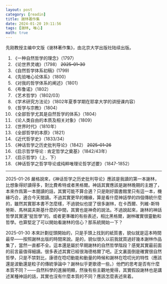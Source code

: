 ```yaml
---
layout: post
category: [readin]
title: 謝林著作集
date: 2024-01-20 19:11:56
tags: [謝林, 唯心]
math: true
---
```


先刚教授主编中文版《谢林著作集》，由北京大学出版社陆续出版。

1. 《一种自然哲学的理念》（1797）
2. 《论世界灵魂》（1798） ~~2025-01-30~~ 
3. 《自然哲学体系初稿》(1799)
4. 《先验唯心论体系》（1800）
5. 《对我的哲学体系的阐述》（1801）
6. 《布鲁诺》（1802）
7. 《艺术哲学》（1802/03）
8. 《学术研究方法论》（1802年夏季学期在耶拿大学的讲授课内容）
9. 《哲学与宗教》（1804）
10. 《全部哲学尤其是自然哲学的体系》（1804）
11. 《论人类自由的本质及相关对象》（1809）
12. 《世界时代》（1810年）
13. 《全部哲学的本原》（1821）
14. 《近代哲学史》（1833/34）
15. 《神话哲学之历史批判导论》（1842） ~~2025-01-26~~ 
16. 《启示哲学导论 : 肯定哲学之奠基》（1842/43年）
17. 《启示哲学》（上、下）
18. 《神话哲学之哲学导论或纯粹唯理论哲学述要》（1847-1852）

--------

2025-01-26 嚴格說來，《神话哲学之历史批判导论》應該是我讀的第一本謝林，比想象得好讀得多，對比費希特或者黑格爾。神話其實應該是謝林晚期的主題了，本來作爲第一本閱讀的話，其實可能不算合適？只是剛好圖書館里只有這一本，機緣巧合，適合今天閱讀。不過其實更早的機緣，算是看什麼神話學的四個傳統什麼的，雖然其實那本書不怎麼樣，不過貌似也提了很多謝林，在卡西爾、列維-斯特勞斯、馬林諾夫斯基什麼的中間，其實也是神奇的說法。不過說起來，謝林的神話哲學其實還“挺哲學”的。或者更準確的有些表述，相比黑格爾，謝林確實很靈動和哲學。也算堅定了可以開始看謝林的信心？那系統開始一下？

2025-01-30 本來計劃從頭開始的，只是手頭上找到的紙質書，貌似就是這本時間最早——按照謝林出版的時間來說。是的，貌似很久以前我就買過好幾本謝林作品集了，當然一直都不全。這本還是屬於早期謝林的自然哲學階段？感覺其實最前面的前言最值得細讀。很多表述其實已經很海德格爾了吧。正文裏面倒是確實很自然哲學，只是不禁對比，康德在唸叨動能和動量的時候和謝林在唸叨光的特性（應該還是波動還是粒子的傳統爭論中？謝林似乎更歌德一些。）他們的思考是否有什麼本質不同？——自然科學的進展明顯，然後有些主觀地覺得，其實假設謝林也是講述某種神話的話，其實也沒有什麼本質的不同？應該怎麼表述來着。






